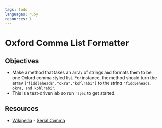 ```yaml
---
tags: todo
languages: ruby
resources: 1
---
```

# Oxford Comma List Formatter

## Objectives
* Make a method that takes an array of strings and formats them to be one Oxford comma styled list. For instance, the method should turn the array `["fiddleheads","okra","kohlrabi"]` to the string  `"fiddleheads, okra, and kohlrabi"`.
* This is a test-driven lab so run `rspec` to get started.

## Resources
* [Wikipedia](http://en.wikipedia.org) - [Serial Comma](http://en.wikipedia.org/wiki/Serial_comma)

